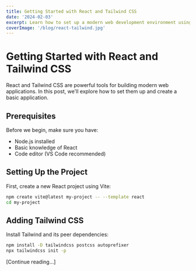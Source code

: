 ```yaml
---
title: Getting Started with React and Tailwind CSS
date: '2024-02-03'
excerpt: Learn how to set up a modern web development environment using React and Tailwind CSS
coverImage: '/blog/react-tailwind.jpg'
---
```


# Getting Started with React and Tailwind CSS

React and Tailwind CSS are powerful tools for building modern web applications. In this post, we'll explore how to set them up and create a basic application.

## Prerequisites

Before we begin, make sure you have:
- Node.js installed
- Basic knowledge of React
- Code editor (VS Code recommended)

## Setting Up the Project

First, create a new React project using Vite:

```bash
npm create vite@latest my-project -- --template react
cd my-project
```

## Adding Tailwind CSS

Install Tailwind and its peer dependencies:

```bash
npm install -D tailwindcss postcss autoprefixer
npx tailwindcss init -p
```

[Continue reading...]